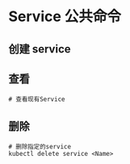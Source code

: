 # Service 公共命令

## 创建 service

## 查看

    # 查看现有Service

## 删除

    # 删除指定的service
    kubectl delete service <Name>
